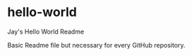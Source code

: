 # hello-world

Jay's Hello World Readme 

Basic Readme file but necessary for every GitHub repository. 
